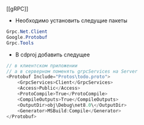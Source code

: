 [[gRPC]]

- Необходимо установить следущие пакеты
```cs
Grpc.Net.Client
Google.Protobuf
Grpc.Tools
```
- В cdproj добавить следущее
```cs
// в клиентском приложении
// а в серверном поменять grpcServices на Server
<Protobuf Include="Protos\todo.proto">  
    <GrpcServices>Client</GrpcServices>  
    <Access>Public</Access>  
    <ProtoCompile>True</ProtoCompile>  
    <CompileOutputs>True</CompileOutputs>  
    <OutputDir>obj\Debug\net8.0\</OutputDir>  
    <Generator>MSBuild:Compile</Generator>  
</Protobuf>
```